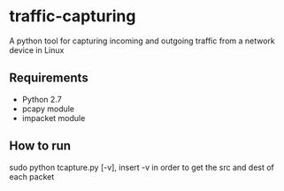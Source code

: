 # traffic-capturing

A python tool for capturing incoming and outgoing traffic from a network device in Linux

## Requirements

* Python 2.7
* pcapy module
* impacket module

## How to run

sudo python tcapture.py <network device name> <time in seconds> [-v],
insert -v in order to get the src and dest of each packet

